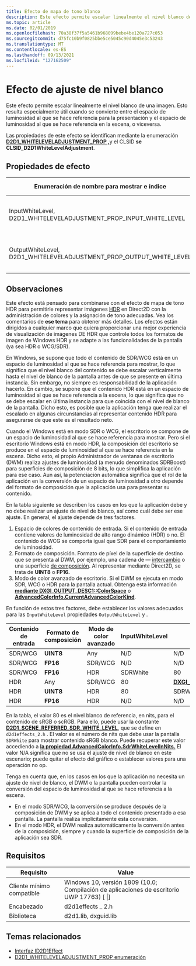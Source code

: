 ```yaml
---
title: Efecto de mapa de tono blanco
description: Este efecto permite escalar linealmente el nivel blanco de una imagen. Esto resulta especialmente útil cuando se convierte entre el espacio de luminosidad al que se hace referencia para la presentación y el espacio de luminosidad al que se hace referencia en la escena, o viceversa.
ms.topic: article
ms.date: 02/01/2019
ms.openlocfilehash: 70a38f37f5a5461b968099bebe4be120a727c053
ms.sourcegitcommit: d75fc10b9f0825bbe5ce5045c90d4045e3c53243
ms.translationtype: MT
ms.contentlocale: es-ES
ms.lasthandoff: 09/13/2021
ms.locfileid: "127162509"
---
```

# <a name="white-level-adjustment-effect"></a>Efecto de ajuste de nivel blanco

Este efecto permite escalar linealmente el nivel blanco de una imagen. Esto resulta especialmente útil cuando se convierte entre el espacio de luminosidad al que se hace referencia para la presentación y el espacio de luminosidad al que se hace referencia en la escena, o viceversa.

Las propiedades de este efecto se identifican mediante la enumeración [**D2D1_WHITELEVELADJUSTMENT_PROP ,**](/windows/desktop/api/d2d1effects_2/ne-d2d1effects_2-d2d1_whiteleveladjustment_prop)y el CLSID **se CLSID_D2D1WhiteLevelAdjustment**.

## <a name="effect-properties"></a>Propiedades de efecto

| Enumeración de nombre para mostrar e índice | Tipo y valor predeterminado | Descripción |
|-|-|-|
| InputWhiteLevel, D2D1_WHITELEVELADJUSTMENT_PROP_INPUT_WHITE_LEVEL | FLOAT | Nivel blanco de la imagen de entrada, en nits. |
| OutputWhiteLevel, D2D1_WHITELEVELADJUSTMENT_PROP_OUTPUT_WHITE_LEVEL | FLOAT | Nivel blanco de la imagen de salida, en nits. |

## <a name="remarks"></a>Observaciones
Este efecto está pensado para combinarse con el efecto de mapa de tono HDR para permitirle representar imágenes [HDR](hdr-tone-map-effect.md) en Direct2D con la administración de colores y la asignación de tono adecuadas. Vea los comentarios de **ese tema** para obtener más detalles. Los efectos están dirigidos a cualquier marco que quiera proporcionar una mejor experiencia de visualización de imágenes DE HDR que controle todos los formatos de imagen de Windows HDR y se adapte a las funcionalidades de la pantalla (ya sea HDR o WCG/SDR).

En Windows, se supone que todo el contenido de SDR/WCG está en un espacio de luminosidad al que se hace referencia para mostrar, lo que significa que el nivel blanco del contenido se debe escalar verticalmente hasta el nivel de blanco de la pantalla antes de que se presente en última instancia. Sin embargo, no siempre es responsabilidad de la aplicación hacerlo. En cambio, se supone que el contenido HDR está en un espacio de luminosidad al que se hace referencia a la escena, lo que significa que no se debe escalar en última instancia para que coincida con el nivel de blanco de la pantalla. Dicho esto, es posible que la aplicación tenga que realizar el escalado en algunas circunstancias al representar contenido HDR para asegurarse de que este es el resultado neto.

Cuando el Windows está en modo SDR o WCG, el escritorio se compone de un espacio de luminosidad al que se hace referencia para mostrar. Pero si el escritorio Windows está en modo HDR, la composición del escritorio se produce en el espacio de luminosidad al que se hace referencia en la escena. Dicho esto, el propio Administrador de ventanas de escritorio (DWM) realiza ajustes de luminosidad (a menudo denominados SDRBoost) para superficies de composición de 8 bits, lo que simplifica la aplicación para ese caso. Aun así, la potenciación automática significa que el rol de la aplicación en la conversión de un espacio de luminosidad a otro depende del formato de composición que la aplicación usa para presentar su contenido.

En la tabla siguiente se describen los casos en los que la aplicación debe y no debe realizar un ajuste de nivel de blanco, así como cuál debe ser ese ajuste. En general, el ajuste depende de tres factores.

1. Espacio de colores de contenido de entrada. Si el contenido de entrada contiene valores de luminosidad de alto rango dinámico (HDR) o no. El contenido de WCG se comporta igual que SDR para el comportamiento de luminosidad.
2. Formato de composición. Formato de píxel de la superficie de destino que se presenta al DWM, por ejemplo, una cadena de &mdash; [intercambio](/windows/desktop/api/dxgi/nn-dxgi-idxgiswapchain) o una superficie [de composición](/uwp/api/Windows.UI.Composition.ICompositionSurface). Al representar mediante Direct2D, se trata de **UINT8** o **FP16.**
3. Modo de color avanzado de escritorio. Si el DWM se ejecuta en modo SDR, WCG o HDR para la pantalla actual. Obtenga esta información [**mediante DXGI_OUTPUT_DESC1::ColorSpace**](/windows/desktop/api/dxgi1_6/ns-dxgi1_6-dxgi_output_desc1) o [**AdvancedColorInfo.CurrentAdvancedColorKind**](/uwp/api/windows.graphics.display.advancedcolorinfo.currentadvancedcolorkind).

En función de estos tres factores, debe establecer los valores adecuados para las `InputWhiteLevel` propiedades `OutputWhiteLevel` y .

|Contenido de entrada|Formato de composición|Modo de color avanzado|InputWhiteLevel|OutputWhiteLevel|
|-|-|-|-|-|
|SDR/WCG|**UINT8**|Any|N/D|N/D|
|SDR/WCG|**FP16**|SDR/WCG|N/D|N/D|
|SDR/WCG|**FP16**|HDR|SDRWhite|80|
|HDR|Any|SDR/WCG|80|[**DXGI_OUTPUT_DESC1::MaxLuminance**](/windows/desktop/api/dxgi1_6/ns-dxgi1_6-dxgi_output_desc1)|
|HDR|**UINT8**|HDR|80|SDRWhite|
|HDR|**FP16**|HDR|N/D|N/D|

En la tabla, el valor 80 es el nivel blanco de referencia, en nits, para el contenido de sRGB o scRGB. Para ello, puede usar la constante [**D2D1_SCENE_REFERRED_SDR_WHITE_LEVEL**](/windows/desktop/direct2d/direct2d-constants), que se define en `d2d1effects_2.h` . El valor es el número de nits que debe usar la pantalla `SDRWhite` para mostrar contenido sRGB blanco. Puede recuperar este valor accediendo a [**la propiedad AdvancedColorInfo.SdrWhiteLevelInNits.**](/uwp/api/windows.graphics.display.advancedcolorinfo.sdrwhitelevelinnits) El valor N/A significa que no se usa el ajuste de nivel de blanco en este escenario; puede quitar el efecto del gráfico o establecer valores para una operación no op.

Tenga en cuenta que, en los casos en los que la aplicación no necesita un ajuste de nivel de blanco, el DWM o la pantalla pueden controlar la conversión del espacio de luminosidad al que se hace referencia a la escena.

- En el modo SDR/WCG, la conversión se produce después de la composición de DWM y se aplica a todo el contenido presentado a esa pantalla. La pantalla realiza implícitamente esta conversión.
- En el modo HDR, el DWM realiza automáticamente la conversión antes de la composición, siempre y cuando la superficie de composición de la aplicación sea SDR.

## <a name="requirements"></a>Requisitos

| Requisito | Value |
|-|-|
| Cliente mínimo compatible | Windows 10, versión 1809 (10.0; Compilación de aplicaciones de escritorio UWP 17763) \[ \|\] |
| Encabezado | d2d1effects \_ 2.h |
| Biblioteca | d2d1.lib, dxguid.lib |

## <a name="related-topics"></a>Temas relacionados

* [Interfaz ID2D1Effect](/windows/desktop/api/d2d1_1/nn-d2d1_1-id2d1effect)
* [D2D1_WHITELEVELADJUSTMENT_PROP enumeración](/windows/desktop/api/d2d1effects_2/ne-d2d1effects_2-d2d1_whiteleveladjustment_prop)

